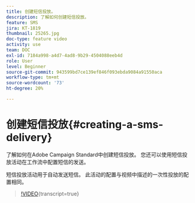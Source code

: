 ```yaml
---
title: 创建短信投放。
description: 了解如何创建短信投放。
feature: SMS
jira: KT-1819
thumbnail: 25265.jpg
doc-type: feature video
activity: use
team: DOC
exl-id: 7184a998-a4d7-4ad8-9b29-4504088eeb4d
role: User
level: Beginner
source-git-commit: 943599bd7ce139ef846f093ebda9084a91550aca
workflow-type: tm+mt
source-wordcount: '73'
ht-degree: 20%

---
```


# 创建短信投放{#creating-a-sms-delivery}

了解如何在Adobe Campaign Standard中创建短信投放。 您还可以使用短信投放活动在工作流中配置短信的发送。

短信投放活动用于自动发送短信。 此活动的配置与视频中描述的一次性投放的配置相同。

>[!VIDEO](https://video.tv.adobe.com/v/328379/?learn=on&captions=chi_hans){transcript=true}
